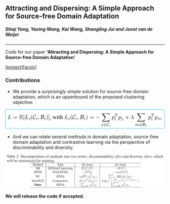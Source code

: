 ## Attracting and Dispersing: A Simple Approach for Source-free Domain Adaptation

##### _Shiqi Yang, Yaxing Wang, Kai Wang, Shangling Jui and Joost van de Weijer_

------------
Code for our paper **'Attracting and Dispersing: A Simple Approach for Source-free Domain Adaptation'** 

[[project]](https://sites.google.com/view/aad-sfda)[[arxiv]](https://arxiv.org/abs/2205.04183)


### Contributions
- We provide a _surprisingly simple_ solution for source-free domain adaptation, which is an upperbound of the proposed clustering objective:

![img](./AaD.png)

- And we can relate several methods in domain adaptation, source-free domain adaptation and contrastive learning via the perspective of discriminability and diversity:

![img2](./relations.png)


**We will release the code if accepted.**
